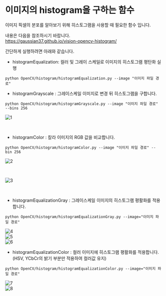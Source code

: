 # 이미지의 histogram을  구하는 함수

이미지 픽셀의 분포를 알아보기 위해 히스토그램을 사용할 때 필요한 함수 입니다.

내용은 다음을 참조하시기 바랍니다. <br>
https://gaussian37.github.io/vision-opencv-histogram/

간단하게 실행하려면 아래와 같습니다.

+ histogramEqualization: 컬러 및 그레이 스케일로 이미지의 히스토그램 평탄화 실행

```
python OpenCV/histogram/histogramEqualization.py --image "이미지 파일 경로"
```

+ histogramGrayscale : 그레이스케일 이미지로 변경 뒤 히스토그램을 구합니다.

```  
python OpenCV/histogram/histogramGrayscale.py --image "이미지 파일 경로" --bins 256
```

![1](assets/histgray.png)

<br>

+ histogramColor : 칼라 이미지의 RGB 값을 비교합니다.

```
python OpenCV/histogram/histogramColor.py --image "이미지 파일 경로" --bin 256
```

![2](assets/colorhist.png)

<br>

![3](assets/colorhist2.png)

<br>

+ histogramEqualizationGray : 그레이스케일 이미지의 히스토그램 평활화를 적용합니다.

```
python OpenCV/histogram/histogramEqualizationGray.py --image="이미지 파일 경로" 
```

![4](assets/src1.PNG) <br>
![5](assets/dst1.PNG) <br>
![6](assets/grayscaleHistLenaImage.png) <br>

+ histogramEqualizationColor : 컬러 이미지에 히스토그램 평활화를 적용합니다. (HSV, YCbCr의 밝기 부분만 적용하여 컬러값 유지) 

```
python OpenCV/histogram/histogramEqualizationColor.py --image="이미지 파일 경로" 
```

![7](assets/hsvDst.PNG) <br>
![8](assets/ycbcrDst.PNG) <br>